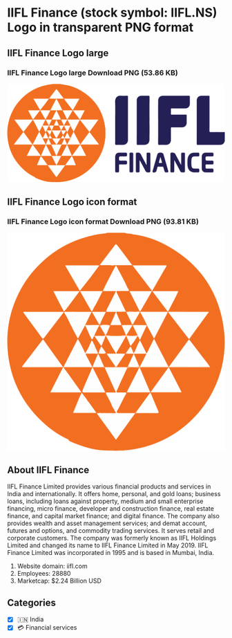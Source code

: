 # IIFL Finance (stock symbol: IIFL.NS) Logo in transparent PNG format

## IIFL Finance Logo large

### IIFL Finance Logo large Download PNG (53.86 KB)

![IIFL Finance Logo large Download PNG (53.86 KB)](/img/orig/IIFL.NS_BIG-f1d6efdb.png)

## IIFL Finance Logo icon format

### IIFL Finance Logo icon format Download PNG (93.81 KB)

![IIFL Finance Logo icon format Download PNG (93.81 KB)](/img/orig/IIFL.NS-f77cea9a.png)

## About IIFL Finance

IIFL Finance Limited provides various financial products and services in India and internationally. It offers home, personal, and gold loans; business loans, including loans against property, medium and small enterprise financing, micro finance, developer and construction finance, real estate finance, and capital market finance; and digital finance. The company also provides wealth and asset management services; and demat account, futures and options, and commodity trading services. It serves retail and corporate customers. The company was formerly known as IIFL Holdings Limited and changed its name to IIFL Finance Limited in May 2019. IIFL Finance Limited was incorporated in 1995 and is based in Mumbai, India.

1. Website domain: iifl.com
2. Employees: 28880
3. Marketcap: $2.24 Billion USD


## Categories
- [x] 🇮🇳 India
- [x] 💳 Financial services
